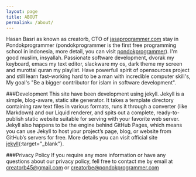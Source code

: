 ```yaml
---
layout: page 
title: ABOUT
permalink: /about/
---
```


Hasan Basri as known as creatorb, CTO of [jasaprogrammer.com](http://jasaprogrammer.com) stay in Pondokprogrammer (pondokprogrammer is the first free programming school in indonesia, more detail, you can visit [pondokprogrammer](http://pondokprogrammer.com)). 
I'm good muslim, insyallah. Passionate software development, dvorak my keyboard, emacs my text editor, slackware my os, dark theme my screen and murottal quran my playlist. Have powerfull spirit of opensources project and still learn fast-working hard to be a man with incredible computer skill's, My goal's "Be a bigger contributor for islam in software development".

###Development
This site have been development using jekyll. Jekyll is a simple, blog-aware, static site generator. It takes a template directory containing raw text files in various formats, runs it through a converter (like Markdown) and our Liquid renderer, and spits out a complete, ready-to-publish static website suitable for serving with your favorite web server. Jekyll also happens to be the engine behind GitHub Pages, which means you can use Jekyll to host your project’s page, blog, or website from GitHub’s servers for free. More details you can visit official site [jekyll](http://jekyllrb.com/){:target="_blank"}.

###Privacy Policy
If you require any more information or have any questions about our privacy policy, fell free to contact me by email at creatorb45@gmail.com or creatorbe@pondokprogrammer.com
